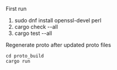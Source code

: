 First run

1. sudo dnf install openssl-devel perl
2. cargo check --all
3. cargo test --all

Regenerate proto after updated proto files

```
cd proto_build
cargo run
```
